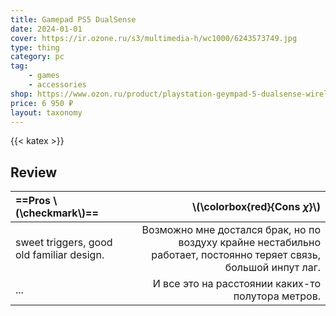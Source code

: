 ```yaml
---
title: Gamepad PS5 DualSense
date: 2024-01-01
cover: https://ir.ozone.ru/s3/multimedia-h/wc1000/6243573749.jpg
type: thing
category: pc
tag:
    - games
    - accessories
shop: https://www.ozon.ru/product/playstation-geympad-5-dualsense-wireless-controller-bluetooth-goluboy-475124799/
price: 6 950 ₽
layout: taxonomy
---
```


{{< katex >}}

## Review

| ==Pros \\(\checkmark\\)==                 |                                                                                 \\(\colorbox{red}{Cons $\chi$}\\) |
| :---------------------------------------- | ----------------------------------------------------------------------------------------------------------------: |
| sweet triggers, good old familiar design. | Возможно мне достался брак, но по воздуху крайне нестабильно работает, постоянно теряет связь, большой инпут лаг. |
| ...                                       |                                                                 И все это на расстоянии каких-то полутора метров. |

